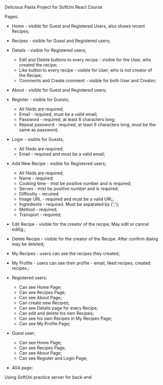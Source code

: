 Delicious Pasta Project for SoftUni React Course

Pages:
- Home - visible for Guest and Registered Users, also shows recent Recipes;

- Recipes - visible for Guest and Registered users;

- Details - visible for Registered users;
    - Edit and Delete buttons to every recipe - visible for the User, who created the recipe;
    - Like button to every recipe - visible for User, who is not creator of the Recipe;
    - Comments and Create comment - visible for both User and Creator;

- About - visible for Guest and Registered users;

- Register - visible for Guests;
    - All fileds are required;
    - Email - required, must be a valid email;
    - Password - required, at least 6 characters long;
    - Repeat password - required, at least 6 characters long, must be the same as password;

- Login - visible for Guests;
    - All fileds are required;
    - Email - required and must be a valid email;

- Add New Recipe - visible for Registered users;
    - All fileds are required;
    - Name - required;
    - Cooking time - mist be positive number and is required;
    - Serves - mist be positive number and is required;
    - Difficulty - recuired
    - Image URL - required and must be a valid URL;
    - Ingredients - required. Must be separated by (';');
    - Method - required;
    - Transport - required;
   
- Edit Recipe - visible for the creator of the recipe; May edit or cancel editig.;

- Delete Recipe - visible for the creator of the Recipe. After confirm dialog may be deleted;

- My Recipes - users can see the recipes they created;

- My Profile - users can see their profile - email, liked recipes, created recipes.;

- Registered users:
    - Can see Home Page;
    - Can see Recipes Page;
    - Can see About Page;
    - Can create new Recipes;
    - Can see Details page for every Recipe;
    - Can edit and delete his own Recipes;
    - Can see his own Recipes in My Recipes Page;
    - Can see My Profile Page;

- Guest user;
    - Can see Home Page;    
    - Can see Recipes Page;
    - Can see About Page;
    - Can see Register and Login Page;

- 404 page; 




Using SoftUni practice server for back-end